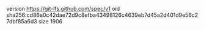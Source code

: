 version https://git-lfs.github.com/spec/v1
oid sha256:cd86e0c42dae72d9c8efba43498126c4639eb7d45a2d401d9e56c27dbf85a6d3
size 1906

